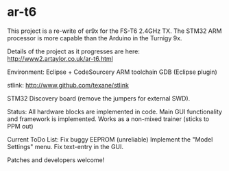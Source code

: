 ar-t6
=====

This project is a re-write of er9x for the FS-T6 2.4GHz TX.
The STM32 ARM processor is more capable than the Arduino in the Turnigy 9x.

Details of the project as it progresses are here:
http://www2.artaylor.co.uk/ar-t6.html

Environment:
Eclipse + CodeSourcery ARM toolchain
GDB (Eclipse plugin)

stlink:
http://www.github.com/texane/stlink

STM32 Discovery board (remove the jumpers for external SWD).


Status:
All hardware blocks are implemented in code. 
Main GUI functionality and framework is implemented. 
Works as a non-mixed trainer (sticks to PPM out)

Current ToDo List: 
Fix buggy EEPROM (unreliable)
Implement the "Model Settings" menu.
Fix text-entry in the GUI.

Patches and developers welcome!
